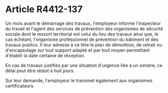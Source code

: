 # Article R4412-137

Un mois avant le démarrage des travaux, l'employeur informe l'inspecteur du travail et l'agent des services de prévention des organismes de sécurité sociale dont le ressort territorial est celui du lieu des travaux ainsi que, le cas échéant, l'organisme professionnel de prévention du bâtiment et des travaux publics. Il leur adresse à ce titre le plan de démolition, de retrait ou d'encapsulage sur tout support adapté et par tout moyen permettant d'établir la date certaine de réception. 

En cas de travaux justifiés par une situation d'urgence liée à un sinistre, ce délai peut être réduit à huit jours. 

Sur leur demande, l'employeur le transmet également aux organismes certificateurs.